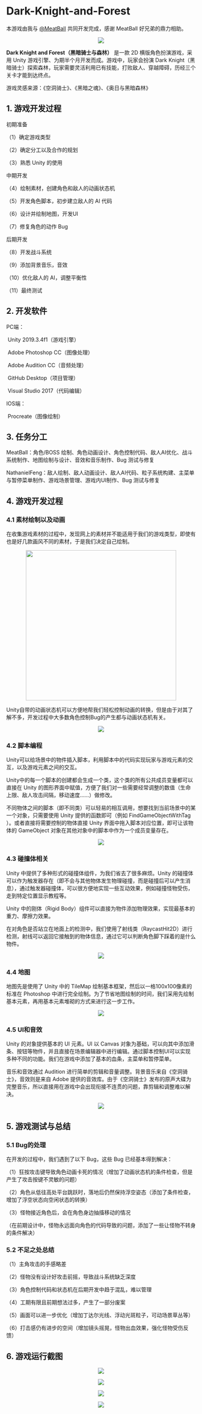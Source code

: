 # Dark-Knight-and-Forest

本游戏由我与 [@MeatBall](https://github.com/banbianzhang) 共同开发完成，感谢 MeatBall 好兄弟的鼎力相助。

<p align="center"><img src="Images/img1.png"/></p>

**Dark Knight and Forest（黑暗骑士与森林）** 是一款 2D 横版角色扮演游戏，采用 Unity 游戏引擎、为期半个月开发而成。游戏中，玩家会扮演 Dark Knight（黑暗骑士）探索森林，玩家需要灵活利用已有技能，打败敌人、穿越障碍，历经三个关卡才能到达终点。

游戏灵感来源：《空洞骑士》、《黑暗之魂》、《奥日与黑暗森林》


## 1. 游戏开发过程

初期准备

（1）确定游戏类型

（2）确定分工以及合作的规划

（3）熟悉 Unity 的使用

中期开发 

（4）绘制素材，创建角色和敌人的动画状态机

（5）开发角色脚本，初步建立敌人的 AI 代码

（6）设计并绘制地图，开发UI

（7）修复角色的动作 Bug

后期开发

（8）开发战斗系统

（9）添加背景音乐，音效

（10）优化敌人的 AI，调整平衡性

（11）最终测试


## 2. 开发软件

PC端：

​	Unity 2019.3.4f1（游戏引擎）

​	Adobe Photoshop CC（图像处理）

​	Adobe Audition CC（音频处理）

​	GitHub Desktop（项目管理）

​	Visual Studio 2017（代码编辑）

IOS端：

​	Procreate（图像绘制）


## 3. 任务分工

MeatBall：角色/BOSS 绘制、角色动画设计、角色控制代码、敌人AI优化、战斗系统制作、地图绘制与设计、音效和音乐制作、Bug 测试与修复

NathanielFeng：敌人绘制、敌人动画设计、敌人AI代码、粒子系统构建、主菜单与暂停菜单制作、游戏场景管理、游戏内UI制作、Bug 测试与修复


## 4. 游戏开发过程

### 4.1 素材绘制以及动画

在收集游戏素材的过程中，发现网上的素材并不能适用于我们的游戏类型，即使有也是好几款画风不同的素材，于是我们决定自己绘制。

<p align="center"><img src="Images/img2.gif" width=400 /></p>

Unity自带的动画状态机可以方便地帮我们轻松控制动画的转换，但是由于对其了解不多，开发过程中大多数角色控制Bug的产生都与动画状态机有关。

<p align="center"><img src="/Images/img3.png"/></p>

### 4.2 脚本编程

Unity可以给场景中的物件插入脚本，利用脚本中的代码实现玩家与游戏元素的交互，以及游戏元素之间的交互。

Unity中的每一个脚本的创建都会生成一个类，这个类的所有公共成员变量都可以直接在 Unity 的图形界面中赋值，方便了我们对一些需要经常调整的数值（生命上限、敌人攻击间隔，移动速度……）做修改。

不同物体之间的脚本（即不同类）可以轻易的相互调用，想要找到当前场景中的某一个对象，只需要使用 Unity 提供的函数即可（例如 FindGameObjectWithTag ）。或者直接将需要控制的物体直接 Unity 界面中拖入脚本对应位置，即可让该物体的 GameObject 对象在其他对象中的脚本中作为一个成员变量存在。

<p align="center"><img src="Images/img4.png"/></p>

### 4.3 碰撞体相关

Unity 中提供了多种形式的碰撞体组件，为我们省去了很多麻烦。Unity 的碰撞体可以作为触发器存在（即不会与其他物体发生物理碰撞，而是碰撞后可以产生消息），通过触发器碰撞体，可以很方便地实现一些互动效果，例如碰撞怪物受伤，走到特定位置显示教程等。

Unity 中的刚体（Rigid Body）组件可以直接为物件添加物理效果，实现最基本的重力、摩擦力效果。

在对角色是否站立在地面上的检测中，我们使用了射线类（RaycastHit2D）进行检测，射线可以返回它接触到的物体信息，通过它可以判断角色脚下踩着的是什么物件。

<p align="center"><img src="Images/img5.png"/></p>

### 4.4 地图

地图先是使用了 Unity 中的 TileMap 绘制基本框架，然后以一格100x100像素的标准在 Photoshop 中进行完全绘制。为了节省地图绘制的时间，我们采用先绘制基本元素，再用基本元素堆砌的方式来进行这一步工作。

<p align="center"><img src="Images/img6.png"/></p>

### 4.5 UI和音效

Unity 的对象提供基本的 UI 元素。UI 以 Canvas 对象为基础，可以向其中添加滑条、按钮等物件，并且直接在场景编辑器中进行编辑。通过脚本控制UI可以实现多种不同的功能。我们在游戏中添加了基本的血条，主菜单和暂停菜单。

音乐和音效通过 Audition 进行简单的剪辑和音量调整。背景音乐来自《空洞骑士》，音效则是来自 Adobe 提供的音效库。由于《空洞骑士》发布的原声大碟为完整音乐，所以直接用在游戏中会出现衔接不连贯的问题，靠剪辑和调整难以解决。

<p align="center"><img src="Images/img7.png"/></p>


## 5. 游戏测试与总结

### 5.1 Bug的处理 

在开发的过程中，我们遇到了以下 Bug，这些 Bug 已经基本得到解决：

（1）狂按攻击键导致角色动画卡死的情况（增加了动画状态机的条件检查，但是产生了攻击按键不灵敏的问题）

（2）角色从低往高处平台跳跃时，落地后仍然保持浮空姿态（添加了条件检查，增加了浮空状态向空闲状态的转换）

（3）怪物接近角色后，会在角色身边抽搐移动的情况

​    （在前期设计中，怪物永远面向角色的代码导致的问题，添加了一些让怪物不转身的条件解决）

### 5.2 不足之处总结

（1）主角攻击的手感略差

（2）怪物没有设计好攻击前摇，导致战斗系统缺乏深度

（3）角色控制代码和状态机在后期开发中趋于混乱，难以管理

（4）工期有限且前期想法过多，产生了一部分废案

（5）画面可以进一步优化（增加丁达尔光线、浮动光斑粒子，可动场景草丛等）

（6）打击感仍有进步的空间（增加镜头摇晃，怪物出血效果，强化怪物受伤反馈）


## 6. 游戏运行截图

<p align="center"><img src="Images/img8.png"/></p>

<p align="center"><img src="Images/img9.png"/></p>

<p align="center"><img src="Images/img10.png"/></p>

<p align="center"><img src="Images/img11.png"/></p>
